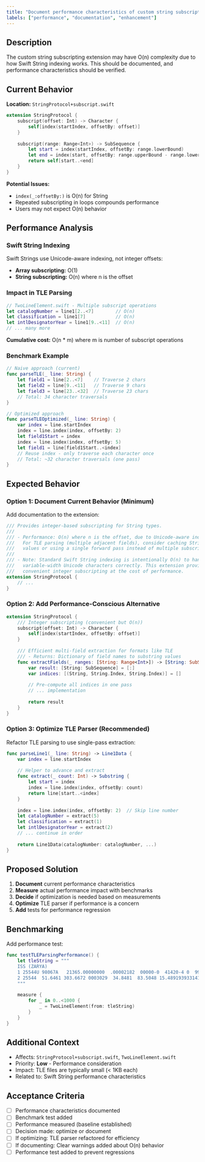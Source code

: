 ```yaml
---
title: "Document performance characteristics of custom string subscripting"
labels: ["performance", "documentation", "enhancement"]
---
```


## Description

The custom string subscripting extension may have O(n) complexity due to how Swift String indexing works. This should be documented, and performance characteristics should be verified.

## Current Behavior

**Location:** `StringProtocol+subscript.swift`

```swift
extension StringProtocol {
    subscript(offset: Int) -> Character {
        self[index(startIndex, offsetBy: offset)]
    }
    
    subscript(range: Range<Int>) -> SubSequence {
        let start = index(startIndex, offsetBy: range.lowerBound)
        let end = index(start, offsetBy: range.upperBound - range.lowerBound)
        return self[start..<end]
    }
}
```

**Potential Issues:**
- `index(_:offsetBy:)` is O(n) for String
- Repeated subscripting in loops compounds performance
- Users may not expect O(n) behavior

## Performance Analysis

### Swift String Indexing

Swift Strings use Unicode-aware indexing, not integer offsets:
- **Array subscripting:** O(1)
- **String subscripting:** O(n) where n is the offset

### Impact in TLE Parsing

```swift
// TwoLineElement.swift - Multiple subscript operations
let catalogNumber = line1[2..<7]        // O(n)
let classification = line1[7]           // O(n)
let intlDesignatorYear = line1[9..<11]  // O(n)
// ... many more
```

**Cumulative cost:** O(n * m) where m is number of subscript operations

### Benchmark Example

```swift
// Naive approach (current)
func parseTLE(_ line: String) {
    let field1 = line[2..<7]    // Traverse 2 chars
    let field2 = line[9..<11]   // Traverse 9 chars  
    let field3 = line[23..<32]  // Traverse 23 chars
    // Total: 34 character traversals
}

// Optimized approach
func parseTLEOptimized(_ line: String) {
    var index = line.startIndex
    index = line.index(index, offsetBy: 2)
    let field1Start = index
    index = line.index(index, offsetBy: 5)
    let field1 = line[field1Start..<index]
    // Reuse index - only traverse each character once
    // Total: ~32 character traversals (one pass)
}
```

## Expected Behavior

### Option 1: Document Current Behavior (Minimum)

Add documentation to the extension:

```swift
/// Provides integer-based subscripting for String types.
///
/// - Performance: O(n) where n is the offset, due to Unicode-aware indexing.
///   For TLE parsing (multiple adjacent fields), consider caching String.Index
///   values or using a single forward pass instead of multiple subscript operations.
///
/// - Note: Standard Swift String indexing is intentionally O(n) to handle
///   variable-width Unicode characters correctly. This extension provides
///   convenient integer subscripting at the cost of performance.
extension StringProtocol {
    // ...
}
```

### Option 2: Add Performance-Conscious Alternative

```swift
extension StringProtocol {
    /// Integer subscripting (convenient but O(n))
    subscript(offset: Int) -> Character {
        self[index(startIndex, offsetBy: offset)]
    }
    
    /// Efficient multi-field extraction for formats like TLE
    /// - Returns: Dictionary of field names to substring values
    func extractFields(_ ranges: [String: Range<Int>]) -> [String: SubSequence] {
        var result: [String: SubSequence] = [:]
        var indices: [(String, String.Index, String.Index)] = []
        
        // Pre-compute all indices in one pass
        // ... implementation
        
        return result
    }
}
```

### Option 3: Optimize TLE Parser (Recommended)

Refactor TLE parsing to use single-pass extraction:

```swift
func parseLine1(_ line: String) -> Line1Data {
    var index = line.startIndex
    
    // Helper to advance and extract
    func extract(_ count: Int) -> Substring {
        let start = index
        index = line.index(index, offsetBy: count)
        return line[start..<index]
    }
    
    index = line.index(index, offsetBy: 2)  // Skip line number
    let catalogNumber = extract(5)
    let classification = extract(1)
    let intlDesignatorYear = extract(2)
    // ... continue in order
    
    return Line1Data(catalogNumber: catalogNumber, ...)
}
```

## Proposed Solution

1. **Document** current performance characteristics
2. **Measure** actual performance impact with benchmarks
3. **Decide** if optimization is needed based on measurements
4. **Optimize** TLE parser if performance is a concern
5. **Add** tests for performance regression

## Benchmarking

Add performance test:

```swift
func testTLEParsingPerformance() {
    let tleString = """
    ISS (ZARYA)
    1 25544U 98067A   21365.00000000  .00002182  00000-0  41420-4 0  9990
    2 25544  51.6461 303.6672 0003029  34.8481  83.5048 15.48919393314184
    """
    
    measure {
        for _ in 0..<1000 {
            _ = TwoLineElement(from: tleString)
        }
    }
}
```

## Additional Context

- Affects: `StringProtocol+subscript.swift`, `TwoLineElement.swift`
- Priority: **Low** - Performance consideration
- Impact: TLE files are typically small (< 1KB each)
- Related to: Swift String performance characteristics

## Acceptance Criteria

- [ ] Performance characteristics documented
- [ ] Benchmark test added
- [ ] Performance measured (baseline established)
- [ ] Decision made: optimize or document
- [ ] If optimizing: TLE parser refactored for efficiency
- [ ] If documenting: Clear warnings added about O(n) behavior
- [ ] Performance test added to prevent regressions
